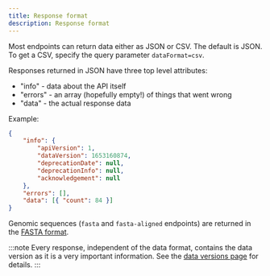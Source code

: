 ```yaml
---
title: Response format
description: Response format
---
```


Most endpoints can return data either as JSON or CSV. The default is JSON. To get a CSV, specify the query parameter
`dataFormat=csv`.

Responses returned in JSON have three top level attributes:

-   "info" - data about the API itself
-   "errors" - an array (hopefully empty!) of things that went wrong
-   "data" - the actual response data

Example:

```json
{
    "info": {
        "apiVersion": 1,
        "dataVersion": 1653160874,
        "deprecationDate": null,
        "deprecationInfo": null,
        "acknowledgement": null
    },
    "errors": [],
    "data": [{ "count": 84 }]
}
```

Genomic sequences (`fasta` and `fasta-aligned` endpoints) are returned in the
[FASTA format](https://en.wikipedia.org/wiki/FASTA_format).

<!-- prettier-ignore -->
:::note
Every response, independent of the data format, contains the data version as it is a very important information. See the
[data versions page](/concepts/data-versions/) for details.
:::
